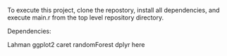 To execute this project, clone the repostory, install all dependencies, and execute main.r from the top level repository directory. 

Dependencies: 

Lahman
ggplot2
caret
randomForest
dplyr
here
